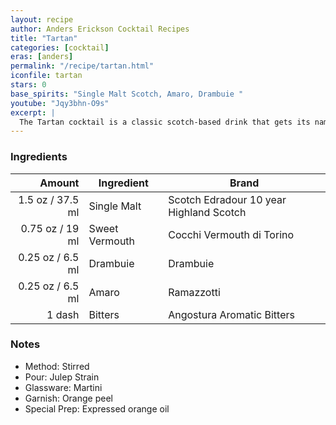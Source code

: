 ```yaml
---
layout: recipe
author: Anders Erickson Cocktail Recipes
title: "Tartan"
categories: [cocktail]
eras: [anders]
permalink: "/recipe/tartan.html"
iconfile: tartan
stars: 0
base_spirits: "Single Malt Scotch, Amaro, Drambuie "
youtube: "Jqy3bhn-O9s"
excerpt: |
  The Tartan cocktail is a classic scotch-based drink that gets its name from its warm, rich colors and complex flavors, reminiscent of the iconic Scottish fabric.
---
```


### Ingredients

|  Amount | Ingredient     | Brand                                   |
| ------: | -------------- | --------------------------------------- |
|  1.5 oz / 37.5 ml | Single Malt    | Scotch Edradour 10 year Highland Scotch |
| 0.75 oz / 19 ml | Sweet Vermouth | Cocchi Vermouth di Torino               |
| 0.25 oz / 6.5 ml | Drambuie       | Drambuie                                |
| 0.25 oz / 6.5 ml | Amaro          | Ramazzotti                              |
|  1 dash | Bitters        | Angostura Aromatic Bitters              |

### Notes

- Method: Stirred
- Pour: Julep Strain
- Glassware: Martini
- Garnish: Orange peel
- Special Prep: Expressed orange oil
